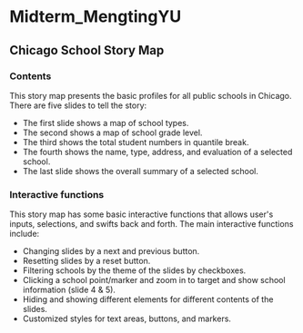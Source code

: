 # Midterm_MengtingYU
## Chicago School Story Map
### Contents
This story map presents the basic profiles for all public schools in Chicago. There are five slides to tell the story:
- The first slide shows a map of school types.
- The second shows a map of school grade level.
- The third shows the total student numbers in quantile break.
- The fourth shows the name, type, address, and evaluation of a selected school.
- The last slide shows the overall summary of a selected school.

### Interactive functions
This story map has some basic interactive functions that allows user's inputs, selections, and swifts back and forth. The main interactive functions include:
- Changing slides by a next and previous button.
- Resetting slides by a reset button.
- Filtering schools by the theme of the slides by checkboxes.
- Clicking a school point/marker and zoom in to target and show school information (slide 4 & 5).
- Hiding and showing different elements for different contents of the slides.
- Customized styles for text areas, buttons, and markers.
